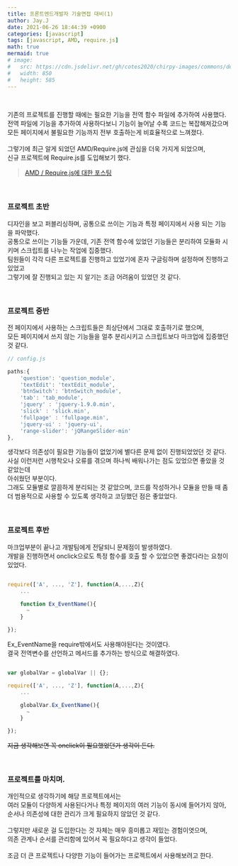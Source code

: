 ```yaml
---
title: 프론트엔드개발자 기술면접 대비(1)
author: Jay.J
date: 2021-06-26 18:44:39 +0900
categories: [javascript]
tags: [javascript, AMD, require.js]
math: true
mermaid: true
# image:
#   src: https://cdn.jsdelivr.net/gh/cotes2020/chirpy-images/commons/devices-mockup.png
#   width: 850
#   height: 585
---
```

<!-- <img src="/assets/img/vue/webkitflow.png" alt=""> -->
<br>

기존의 프로젝트를 진행할 때에는 필요한 기능을 전역 함수 파일에 추가하여 사용했다.<br>
전역 파일에 기능을 추가하여 사용하다보니 기능이 늘어날 수록 코드는 복잡해져갔으며 <br>
모든 페이지에서 불필요한 기능까지 전부 호출하는게 비효율적으로 느껴졌다.<br>
<br>
그렇기에 최근 알게 되었던 AMD/Require.js에 관심을 더욱 가지게 되었으며, <br>
신규 프로젝트에 Require.js를 도입해보기 했다.<br>
> <a href="/posts/AMD_requirejs/">AMD / Require.js에 대한 포스팅</a>

<br>

### 프로젝트 초반

디자인을 보고 퍼블리싱하며, 공통으로 쓰이는 기능과 특정 페이지에서 사용 되는 기능을 파악했다.<br>
공통으로 쓰이는 기능들 가운데, 기존 전역 함수에 있었던 기능들은 분리하여 모듈화 시키며 스크립트를 나누는 작업에 집중했다.<br>
팀원들이 각각 다른 프로젝트를 진행하고 있었기에 혼자 구글링하며 설정하며 진행하고 있었고<br>
그렇기에 잘 진행되고 있는 지 알기는 조금 어려움이 있었던 것 같다.<br>

<br>

### 프로젝트 중반

전 페이지에서 사용하는 스크립트들은 최상단에서 그대로 호출하기로 했으며,<br>
모든 페이지에서 쓰지 않는 기능들을 얼추 분리시키고 스크립트보다 마크업에 집중했던 것 같다.<br>

```js
// config.js

paths:{
    'question': 'question_module',
    'textEdit': 'textEdit_module',
    'btnSwitch': 'btnSwitch_module',
    'tab': 'tab_module',
    'jquery' : 'jquery-1.9.0.min',
    'slick' : 'slick.min',
    'fullpage' : 'fullpage.min',
    'jquery-ui' : 'jquery-ui',
    'range-slider': 'jQRangeSlider-min'
},

```

생각보다 의존성이 필요한 기능들이 없었기에 별다른 문제 없이 진행되었었던 것 같다.<br>
사실 이런저런 시행착오나 오류를 겪으며 하나씩 배워나가는 점도 있었으면 좋았을 것 같았는데<br>
아쉬웠던 부분이다.<br>
그래도 모듈별로 깔끔하게 분리되는 것 같았으며, 코드를 작성하거나 모듈을 만들 때 좀 더 범용적으로 사용할 수 있도록 생각하고 코딩했던 점은 좋았었다.<br>

<br>

### 프로젝트 후반

마크업부분이 끝나고 개발팀에게 전달되니 문제점이 발생하였다.<br>
개발을 진행하면서 onclick으로도 특정 함수를 호출 할 수 있었으면 좋겠다라는 요청이 있었다.<br>

```js

require(['A', ..., 'Z'], function(A,...,Z){
    ...

    function Ex_EventName(){
      ~
    }

});

```

Ex_EventName을 require밖에서도 사용해야된다는 것이였다.<br>
결국 전역변수를 선언하고 메서드를 추가하는 방식으로 해결하였다.<br>

```js

var globalVar = globalVar || {};

require(['A', ..., 'Z'], function(A,...,Z){
    ...

    globalVar.Ex_EventName(){
      ~
    }

});

```

<del>지금 생각해보면 꼭 onclick이 필요했었던가 생각이 든다.</del><br>

<br>

### 프로젝트를 마치며.

개인적으로 생각하기에 해당 프로젝트에서는<br>
여러 모듈이 다양하게 사용된다거나 특정 페이지의 여러 기능이 동시에 들어가지 않아,<br>
순서나 의존성에 대한 관리가 크게 필요하지 않았던 것 같다.<br>
<br>
그렇지만 새로운 걸 도입한다는 것 자체는 매우 흥미롭고 재밌는 경험이엿으며,<br>
의존 관계나 순서를 관리함에 있어서 꼭 필요하다고 생각이 들었다.<br>
<br>
조금 더 큰 프로젝트나 다양한 기능이 들어가는 프로젝트에서 사용해보려고 한다.
